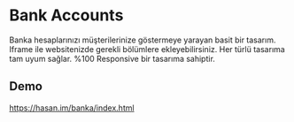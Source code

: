 # Bank Accounts

Banka hesaplarınızı müşterilerinize göstermeye yarayan basit bir tasarım. Iframe ile websitenizde gerekli bölümlere ekleyebilirsiniz. Her türlü tasarıma tam uyum sağlar. %100 Responsive bir tasarıma sahiptir.

## Demo

https://hasan.im/banka/index.html
